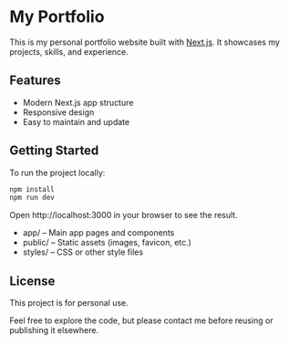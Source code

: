 # My Portfolio

This is my personal portfolio website built with [Next.js](https://nextjs.org). It showcases my projects, skills, and experience.

## Features

- Modern Next.js app structure
- Responsive design
- Easy to maintain and update

## Getting Started

To run the project locally:

```bash
npm install
npm run dev
```
Open http://localhost:3000 in your browser to see the result.

- app/ – Main app pages and components
- public/ – Static assets (images, favicon, etc.)
- styles/ – CSS or other style files

## License

This project is for personal use. 

Feel free to explore the code, but please contact me before reusing or publishing it elsewhere.
